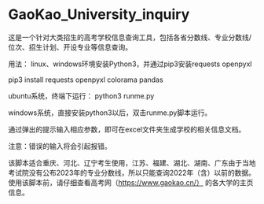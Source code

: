 # GaoKao_University_inquiry

这是一个针对大类招生的高考学校信息查询工具，包括各省分数线、专业分数线/位次、招生计划、开设专业等信息查询。

用法：
linux、windows环境安装Python3，并通过pip3安装requests openpyxl

pip3 install requests openpyxl colorama pandas

ubuntu系统，终端下运行：
python3 runme.py

windows系统，直接安装python3以后，双击runme.py脚本运行。

通过弹出的提示输入相应参数，即可在excel文件夹生成学校的相关信息文档。


注意：错误的输入将会引起报错。

该脚本适合重庆、河北、辽宁考生使用，江苏、福建、湖北、湖南、广东由于当地考试院没有公布2023年的专业分数线，所以只能查询2022年（含）以前的数据。
使用该脚本前，请仔细查看高考网（https://www.gaokao.cn/） 的各大学的主页信息。
